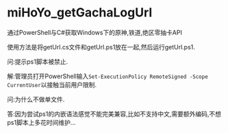 # miHoYo_getGachaLogUrl
通过PowerShell与C#获取Windows下的原神,铁道,绝区零抽卡API
 
 
 
使用方法是将getUrl.cs文件和getUrl.ps1放在一起,然后运行getUrl.ps1.
 
 
 
问:提示ps1脚本被禁止.
 
解:管理员打开PowerShell输入`Set-ExecutionPolicy RemoteSigned -Scope CurrentUser`以接触当前用户限制.
 
 
问:为什么不做单文件.
 
答:因为尝试ps1的内嵌语法感觉不能完美兼容,比如不支持中文,需要额外编码,不想ps1脚本上多花时间维护...
